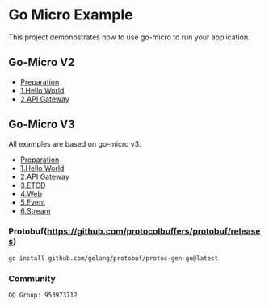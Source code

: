 # Go Micro Example

This project demonostrates how to use go-micro to run your application.

## Go-Micro V2

- [Preparation](https://github.com/xpunch/go-micro-example/tree/main/v2/README.md)
- [1.Hello World](https://github.com/xpunch/go-micro-example/tree/main/v2/helloworld)
- [2.API Gateway](https://github.com/xpunch/go-micro-example/tree/main/v2/gateway)

## Go-Micro V3

All examples are based on go-micro v3.

- [Preparation](https://github.com/xpunch/go-micro-example/tree/main/v3/README.md)
- [1.Hello World](https://github.com/xpunch/go-micro-example/tree/main/v3/helloworld)
- [2.API Gateway](https://github.com/xpunch/go-micro-example/tree/main/v3/gateway)
- [3.ETCD](https://github.com/xpunch/go-micro-example/tree/main/v3/etcd)
- [4.Web](https://github.com/xpunch/go-micro-example/tree/main/v3/web)
- [5.Event](https://github.com/xpunch/go-micro-example/tree/main/v3/event)
- [6.Stream](https://github.com/xpunch/go-micro-example/tree/main/v3/stream)

### Protobuf(https://github.com/protocolbuffers/protobuf/releases)

```
go install github.com/golang/protobuf/protoc-gen-go@latest
```

### Community

```
QQ Group: 953973712
```
